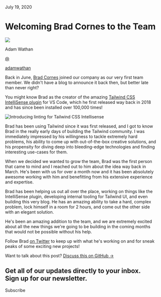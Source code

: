 <!--$-->

<!--/$-->

July 19, 2020

# Welcoming Brad Cornes to the Team

![](/_next/image?url=%2F_next%2Fstatic%2Fmedia%2Fadamwathan.f69b0b90.jpg\&w=96\&q=75)

Adam Wathan

[@](https://twitter.com/adamwathan)

<!-- -->

[adamwathan](https://twitter.com/adamwathan)

Back in June, [Brad Cornes](https://twitter.com/bradlc) joined our company as our very first team member. We didn't have a blog to announce it back then, but better late than never right?

You might know Brad as the creator of the amazing [Tailwind CSS IntelliSense plugin](https://marketplace.visualstudio.com/items?itemName=bradlc.vscode-tailwindcss) for VS Code, which he first released way back in 2018 and has since been installed over 100,000 times!

![Introducing linting for Tailwind CSS Intellisense](/_next/image?url=%2F_next%2Fstatic%2Fmedia%2Fcard.6d73156a.jpg\&w=3840\&q=75)

Brad has been using Tailwind since it was first released, and I got to know Brad in the really early days of building the Tailwind community. I was immediately impressed by his willingness to tackle extremely hard problems, his ability to come up with out-of-the-box creative solutions, and his propensity for diving deep into bleeding-edge technologies and finding interesting use-cases for them.

When we decided we wanted to grow the team, Brad was the first person that came to mind and I reached out to him about the idea way back in March. He's been with us for over a month now and it has been absolutely awesome working with him and benefitting from his extensive experience and expertise.

Brad has been helping us out all over the place, working on things like the IntelliSense plugin, developing internal tooling for Tailwind UI, and even building this very blog. He has an amazing ability to take a hard, complex problem, lock himself in a room for 2 hours, and come out the other side with an elegant solution.

He's been an amazing addition to the team, and we are extremely excited about all the new things we're going to be building in the coming months that would not be possible without his help.

Follow Brad [on Twitter](https://twitter.com/bradlc) to keep up with what he's working on and for sneak peaks of some exciting new projects!

Want to talk about this post? [Discuss this on GitHub →](https://github.com/tailwindcss/tailwindcss/discussions/2040)

Get all of our updates directly to your inbox.\
Sign up for our newsletter.
---------------------------

Subscribe

<!--$-->

<!--/$-->
